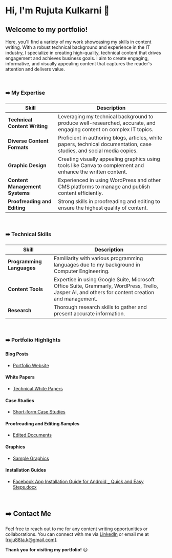 # Hi, I'm Rujuta Kulkarni :wave: 

## Welcome to my portfolio! 
Here, you'll find a variety of my work showcasing my skills in content writing. With a robust technical background and experience in the IT industry, I specialize in creating high-quality, technical content that drives engagement and achieves business goals. I aim to create engaging, informative, and visually appealing content that captures the reader's attention and delivers value.<br>

<br> 

### ➡️ My Expertise

| Skill                        | Description                                                                                       |
|------------------------------|---------------------------------------------------------------------------------------------------|
| **Technical Content Writing**| Leveraging my technical background to produce well-researched, accurate, and engaging content on complex IT topics. |
| **Diverse Content Formats**  | Proficient in authoring blogs, articles, white papers, technical documentation, case studies, and social media copies. |
| **Graphic Design** | Creating visually appealing graphics using tools like Canva to complement and enhance the written content. |
| **Content Management Systems** | Experienced in using WordPress and other CMS platforms to manage and publish content efficiently. |
| **Proofreading and Editing** | Strong skills in proofreading and editing to ensure the highest quality of content. |

<br> 

### ➡️ Technical Skills 

| Skill                      | Description                                                                                      |
|----------------------------|--------------------------------------------------------------------------------------------------|
| **Programming Languages**  | Familiarity with various programming languages due to my background in Computer Engineering.      |
| **Content Tools**          | Expertise in using Google Suite, Microsoft Office Suite, Grammarly, WordPress, Trello, Jasper AI, and others for content creation and management.   |
| **Research**               | Thorough research skills to gather and present accurate information.                             |

<br>

### ➡️ Portfolio Highlights

#### Blog Posts

- [Portfolio Website](https://rujutarkulkarni.wordpress.com) 
 
#### White Papers

- [Technical White Papers](https://drive.google.com/drive/folders/1IE6PHQCdlHcQZ9g-8SNG19RSlAXts9Cn?usp=sharing)

#### Case Studies

- [Short-form Case Studies](https://www.valueaddsofttech.com/case-studies)

#### Proofreading and Editing Samples

- [Edited Documents](https://drive.google.com/drive/folders/19vx5KiZlFowytGFn_MlMgsJOFN3hAz0Z?usp=sharing)

#### Graphics

- [Sample Graphics](https://rujutarkulkarni.wordpress.com/copy-ads/)

#### Installation Guides

- [Facebook App Installation Guide for Android _ Quick and Easy Steps.docx](https://github.com/user-attachments/files/17048195/Facebook.App.Installation.Guide.for.Android._.Quick.and.Easy.Steps.docx)

<br>

## ➡️ Contact Me

Feel free to reach out to me for any content writing opportunities or collaborations. You can connect with me via [LinkedIn](https://www.linkedin.com/in/rujutarkulkarni) or email me at [ruju88ta.k@gmail.com].

**Thank you for visiting my portfolio!** :smiley:
